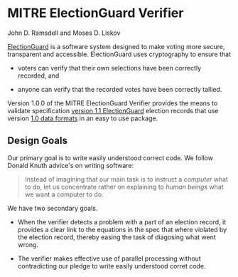 # MITRE ElectionGuard Verifier

John D. Ramsdell and Moses D. Liskov

[ElectionGuard](https://www.electionguard.vote/) is a software system
designed to make voting more secure, transparent and accessible.
ElectionGuard uses cryptography to ensure that

 - voters can verify that their own selections have been correctly
   recorded, and

 - anyone can verify that the recorded votes have been correctly
   tallied.

Version 1.0.0 of the MITRE ElectionGuard Verifier provides the means
to validate specification [version 1.1
ElectionGuard](https://github.com/microsoft/electionguard/releases/tag/v1.1/EG_spec_v1.1.pdf)
election records that use version [1.0 data
formats](https://github.com/microsoft/electionguard/releases/tag/v1.1)
in an easy to use package.

## Design Goals

Our primary goal is to write easily understood correct code.
We follow Donald Knuth advice's on writing software:

>  Instead of imagining that our main task is to instruct a
>  *computer* what to do, let us concentrate rather on
>  explaining to *human beings* what we want a computer to do.

We have two secondary goals.

 - When the verifier detects a problem with a part of an election
   record, it provides a clear link to the equations in the spec that
   where violated by the election record, thereby easing the task of
   diagosing what went wrong.

 - The verifier makes effective use of parallel processing without
   contradicting our pledge to write easily understood corret code.
